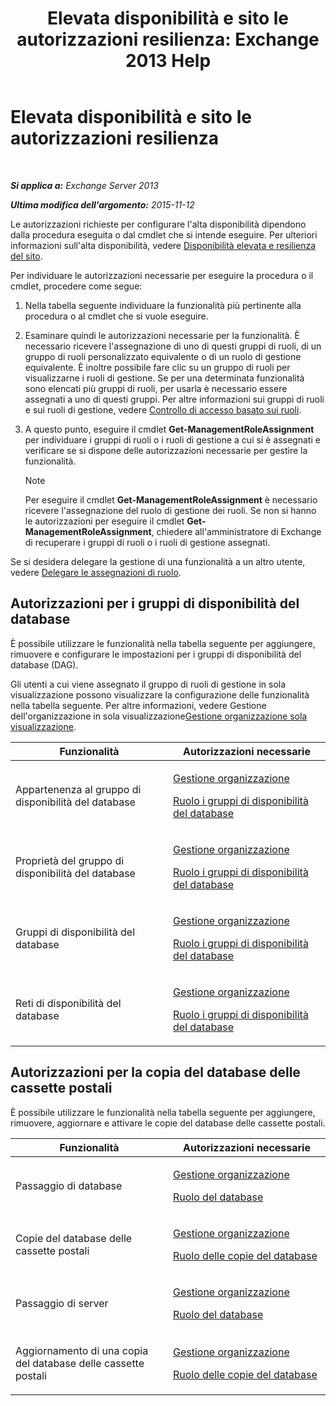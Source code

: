 ﻿---
title: 'Elevata disponibilità e sito le autorizzazioni resilienza: Exchange 2013 Help'
TOCTitle: Elevata disponibilità e sito le autorizzazioni resilienza
ms:assetid: 66085107-4d4d-41c3-a425-82314acd9eee
ms:mtpsurl: https://technet.microsoft.com/it-it/library/Dd638136(v=EXCHG.150)
ms:contentKeyID: 50480832
ms.date: 05/22/2018
mtps_version: v=EXCHG.150
ms.translationtype: MT
---

# Elevata disponibilità e sito le autorizzazioni resilienza

 

_**Si applica a:** Exchange Server 2013_

_**Ultima modifica dell'argomento:** 2015-11-12_

Le autorizzazioni richieste per configurare l'alta disponibilità dipendono dalla procedura eseguita o dal cmdlet che si intende eseguire. Per ulteriori informazioni sull'alta disponibilità, vedere [Disponibilità elevata e resilienza del sito](high-availability-and-site-resilience-exchange-2013-help.md).

Per individuare le autorizzazioni necessarie per eseguire la procedura o il cmdlet, procedere come segue:

1.  Nella tabella seguente individuare la funzionalità più pertinente alla procedura o al cmdlet che si vuole eseguire.

2.  Esaminare quindi le autorizzazioni necessarie per la funzionalità. È necessario ricevere l'assegnazione di uno di questi gruppi di ruoli, di un gruppo di ruoli personalizzato equivalente o di un ruolo di gestione equivalente. È inoltre possibile fare clic su un gruppo di ruoli per visualizzarne i ruoli di gestione. Se per una determinata funzionalità sono elencati più gruppi di ruoli, per usarla è necessario essere assegnati a uno di questi gruppi. Per altre informazioni sui gruppi di ruoli e sui ruoli di gestione, vedere [Controllo di accesso basato sui ruoli](understanding-role-based-access-control-exchange-2013-help.md).

3.  A questo punto, eseguire il cmdlet **Get-ManagementRoleAssignment** per individuare i gruppi di ruoli o i ruoli di gestione a cui si è assegnati e verificare se si dispone delle autorizzazioni necessarie per gestire la funzionalità.
    

    > [!NOTE]
    > Per eseguire il cmdlet <STRONG>Get-ManagementRoleAssignment</STRONG> è necessario ricevere l'assegnazione del ruolo di gestione dei ruoli. Se non si hanno le autorizzazioni per eseguire il cmdlet <STRONG>Get-ManagementRoleAssignment</STRONG>, chiedere all'amministratore di Exchange di recuperare i gruppi di ruoli o i ruoli di gestione assegnati.



Se si desidera delegare la gestione di una funzionalità a un altro utente, vedere [Delegare le assegnazioni di ruolo](delegate-role-assignments-exchange-2013-help.md).

## Autorizzazioni per i gruppi di disponibilità del database

È possibile utilizzare le funzionalità nella tabella seguente per aggiungere, rimuovere e configurare le impostazioni per i gruppi di disponibilità del database (DAG).

Gli utenti a cui viene assegnato il gruppo di ruoli di gestione in sola visualizzazione possono visualizzare la configurazione delle funzionalità nella tabella seguente. Per altre informazioni, vedere Gestione dell'organizzazione in sola visualizzazione[Gestione organizzazione sola visualizzazione](view-only-organization-management-exchange-2013-help.md).


<table>
<colgroup>
<col style="width: 50%" />
<col style="width: 50%" />
</colgroup>
<thead>
<tr class="header">
<th>Funzionalità</th>
<th>Autorizzazioni necessarie</th>
</tr>
</thead>
<tbody>
<tr class="odd">
<td><p>Appartenenza al gruppo di disponibilità del database</p></td>
<td><p><a href="organization-management-exchange-2013-help.md">Gestione organizzazione</a></p>
<p><a href="database-availability-groups-role-exchange-2013-help.md">Ruolo i gruppi di disponibilità del database</a></p></td>
</tr>
<tr class="even">
<td><p>Proprietà del gruppo di disponibilità del database</p></td>
<td><p><a href="organization-management-exchange-2013-help.md">Gestione organizzazione</a></p>
<p><a href="database-availability-groups-role-exchange-2013-help.md">Ruolo i gruppi di disponibilità del database</a></p></td>
</tr>
<tr class="odd">
<td><p>Gruppi di disponibilità del database</p></td>
<td><p><a href="organization-management-exchange-2013-help.md">Gestione organizzazione</a></p>
<p><a href="database-availability-groups-role-exchange-2013-help.md">Ruolo i gruppi di disponibilità del database</a></p></td>
</tr>
<tr class="even">
<td><p>Reti di disponibilità del database</p></td>
<td><p><a href="organization-management-exchange-2013-help.md">Gestione organizzazione</a></p>
<p><a href="database-availability-groups-role-exchange-2013-help.md">Ruolo i gruppi di disponibilità del database</a></p></td>
</tr>
</tbody>
</table>


## Autorizzazioni per la copia del database delle cassette postali

È possibile utilizzare le funzionalità nella tabella seguente per aggiungere, rimuovere, aggiornare e attivare le copie del database delle cassette postali.


<table>
<colgroup>
<col style="width: 50%" />
<col style="width: 50%" />
</colgroup>
<thead>
<tr class="header">
<th>Funzionalità</th>
<th>Autorizzazioni necessarie</th>
</tr>
</thead>
<tbody>
<tr class="odd">
<td><p>Passaggio di database</p></td>
<td><p><a href="organization-management-exchange-2013-help.md">Gestione organizzazione</a></p>
<p><a href="databases-role-exchange-2013-help.md">Ruolo del database</a></p></td>
</tr>
<tr class="even">
<td><p>Copie del database delle cassette postali</p></td>
<td><p><a href="organization-management-exchange-2013-help.md">Gestione organizzazione</a></p>
<p><a href="database-copies-role-exchange-2013-help.md">Ruolo delle copie del database</a></p></td>
</tr>
<tr class="odd">
<td><p>Passaggio di server</p></td>
<td><p><a href="organization-management-exchange-2013-help.md">Gestione organizzazione</a></p>
<p><a href="databases-role-exchange-2013-help.md">Ruolo del database</a></p></td>
</tr>
<tr class="even">
<td><p>Aggiornamento di una copia del database delle cassette postali</p></td>
<td><p><a href="organization-management-exchange-2013-help.md">Gestione organizzazione</a></p>
<p><a href="database-copies-role-exchange-2013-help.md">Ruolo delle copie del database</a></p></td>
</tr>
</tbody>
</table>

